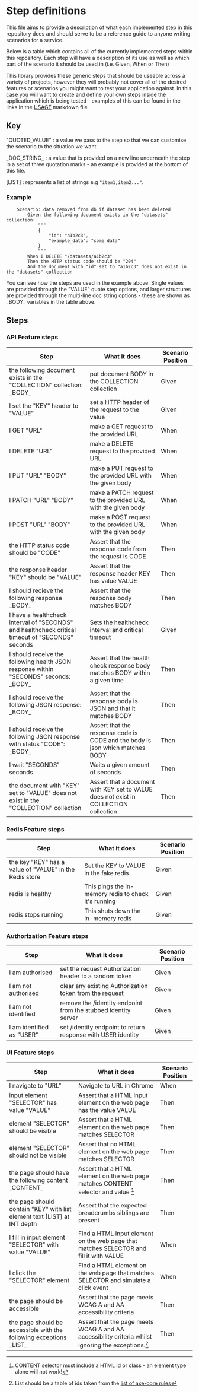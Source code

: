 # Step definitions

This file aims to provide a description of what each implemented step in this repository does and should serve to be a reference guide to anyone writing scenarios for a service.

Below is a table which contains all of the currently implemented steps within this repository. Each step will have a description of its use as well as which part of the scenario it should be used in (i.e. Given, When or Then)

This library provides these generic steps that should be useable across a variety of projects, however they will probably not cover all of the desired features or scenarios you might want to test your application against. In this case you will want to create and define your own steps inside the application which is being tested - examples of this can be found in the links in the [USAGE](USAGE.md) markdown file

## Key

"QUOTED_VALUE" : a value we pass to the step so that we can customise the scenario to the situation we want

\_DOC_STRING\_ : a value that is provided on a new line underneath the step in a set of three quotation marks - an example is provided at the bottom of this file.

[LIST] : represents a list of strings e.g `"item1,item2..."`.

### Example

```gherkin
    Scenario: data removed from db if dataset has been deleted
        Given the following document exists in the "datasets" collection:
            """
            {
                "id": "a1b2c3",
                "example_data": "some data"
            }
            """
        When I DELETE "/datasets/a1b2c3"
        Then the HTTP status code should be "204"
        And the document with "id" set to "a1b2c3" does not exist in the "datasets" collection

```

You can see how the steps are used in the example above. Single values are provided through the "VALUE" quote step options, and larger structures are provided through the multi-line doc string options - these are shown as \_BODY\_ variables in the table above.

## Steps

### API Feature steps

| Step                                                                                             | What it does                                                                         | Scenario Position |
|--------------------------------------------------------------------------------------------------|--------------------------------------------------------------------------------------|-------------------|
| the following document exists in the "COLLECTION" collection: \_BODY\_                           | put document BODY in the COLLECTION collection                                       | Given             |
| I set the "KEY" header to "VALUE"                                                                | set a HTTP header of the request to the value                                        | Given             |
| I GET "URL"                                                                                      | make a GET request to the provided URL                                               | When              |
| I DELETE "URL"                                                                                   | make a DELETE request to the provided URL                                            | When              |
| I PUT "URL" "BODY"                                                                               | make a PUT request to the provided URL with the given body                           | When              |
| I PATCH "URL" "BODY"                                                                             | make a PATCH request to the provided URL with the given body                         | When              |
| I POST "URL" "BODY"                                                                              | make a POST request to the provided URL with the given body                          | When              |
| the HTTP status code should be "CODE"                                                            | Assert that the response code from the request is CODE                               | Then              |
| the response header "KEY" should be "VALUE"                                                      | Assert that the response header KEY has value VALUE                                  | Then              |
| I should recieve the following response \_BODY\_                                                 | Assert that the response body matches BODY                                           | Then              |
| I have a healthcheck interval of "SECONDS" and healthcheck critical timeout of "SECONDS" seconds | Sets the healthcheck interval and critical timeout                                   | Given             |
| I should receive the following health JSON response within "SECONDS" seconds: \_BODY\_           | Assert that the health check response body matches BODY within a given time          | Then              |
| I should receive the following JSON response: \_BODY\_                                           | Assert that the response body is JSON and that it matches BODY                       | Then              |
| I should receive the following JSON response with status "CODE": \_BODY\_                        | Assert that the response code is CODE and the body is json which matches BODY        | Then              |
| I wait "SECONDS" seconds                                                                         | Waits a given amount of seconds                                                      | Then              |
| the document with "KEY" set to "VALUE" does not exist in the "COLLECTION" collection             | Assert that a document with KEY set to VALUE does not exist in COLLECTION collection | Then              |

### Redis Feature steps

| Step                                                     | What it does                                         | Scenario Position   |
|----------------------------------------------------------|------------------------------------------------------|---------------------|
| the key "KEY" has a value of "VALUE" in the Redis store  | Set the KEY to VALUE in the fake redis               | Given               |
 | redis is healthy                                         | This pings the in-memory redis to check it's running | Given               |
 | redis stops running                                      | This shuts down the in-memory redis                  | Given               |

### Authorization Feature steps

| Step                      | What it does                                                   | Scenario Position |
|---------------------------|----------------------------------------------------------------|-------------------|
| I am authorised           | set the request Authorization header to a random token         | Given             |
| I am not authorised       | clear any existing Authorization token from the request        | Given             |
| I am not identified       | remove the /identity endpoint from the stubbed identity server | Given             |
| I am identified as "USER" | set /identity endpoint to return response with USER identity   | Given             |

### UI Feature steps

| Step                                                                     | What it does                                                                                        | Scenario Position |
|--------------------------------------------------------------------------|-----------------------------------------------------------------------------------------------------|-------------------|
| I navigate to "URL"                                                      | Navigate to URL in Chrome                                                                           | When              |
| input element "SELECTOR" has value "VALUE"                               | Assert that a HTML input element on the web page has the value VALUE                                | Then              |
| element "SELECTOR" should be visible                                     | Assert that a HTML element on the web page matches SELECTOR                                         | Then              |
| element "SELECTOR" should not be visible                                 | Assert that no HTML element on the web page matches SELECTOR                                        | Then              |
| the page should have the following content \_CONTENT\_                   | Assert that a HTML element on the web page matches CONTENT selector and value [^1]                  | Then              |
| the page should contain "KEY" with list element text [LIST] at INT depth | Assert that the expected breadcrumbs siblings are present                                           | Then              |
| I fill in input element "SELECTOR" with value "VALUE"                    | Find a HTML input element on the web page that matches SELECTOR and fill it with VALUE              | When              |
| I click the "SELECTOR" element                                           | Find a HTML element on the web page that matches SELECTOR and simulate a click event                | When              |
| the page should be accessible                                            | Assert that the page meets WCAG A and AA accessibility criteria                                     | Then              |
| the page should be accessible with the following exceptions \_LIST\_     | Assert that the page meets WCAG A and AA accessibility criteria whilst ignoring the exceptions.[^2] | Then              |

[^1]: CONTENT selector must include a HTML id or class - an element type alone will not work!
[^2]: List should be a table of ids taken from the [list of axe-core rules](https://github.com/dequelabs/axe-core/blob/develop/doc/rule-descriptions.md)
